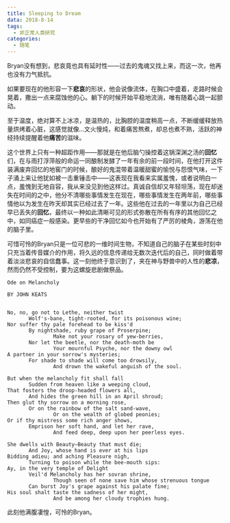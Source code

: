 ```yaml
---
title: Sleeping to Dream
data: 2018-8-14
tags:
  - 非正常人类研究
categories:
  - 随笔
---
```


Bryan没有想到，悲哀竟也具有延时性——过去的鬼魂又找上来，而这一次，他再也没有力气抵抗。

<!--more-->

如果要现在的他形容一下**悲哀**的形状，他会说像流体，在胸口中盛着，走路时候会晃着，撒出一点来腐蚀他的心。躺下的时候开始平稳地流淌，唯有随着心跳一起颤动。

至于温度，绝对算不上冰凉，是温热的，比胸腔的温度稍高一点，不断缓缓释放热量烘烤着心脏，这感觉就像...文火慢炖，和着痛苦熬煮，却总也煮不熟，活跃的神经持续提醒着他**痛苦**的滋味。

这个世界上只有一种超距作用——那就是在他后脑勺操控着这锅深渊之汤的**回忆**们，在与雨打浮萍般的命运一同酿制发酵了一年有余的前一段时间，在他打开这件装满废弃回忆的地窖门的时候，酿好的鬼混带着温暖甜蜜的愉悦与怨恨气味，一下子涌上来让他犹如被一击重锤击中——这表现在我看来实属羞愧，或者说明白一点，羞愧到无地自容，我从来没见到他这样过。真诚自信却又年轻坦荡，现在却迷失在时间的之中，他分不清哪些事情发生在现在，哪些事情发生在两年前，哪些事情他以为发生在昨天却其实已经过去了一年。这些他在过去的一年里以为自己已经早已丢失的**回忆**，最终以一种如此清晰可见的形式弥散在所有有序的其他回忆之中，如同癌症一般感染。更早些的干净回忆如今也开始有了严厉的棱角，游荡在他的脑子里。

可惜可怜的Bryan只是一位可悲的一维时间生物，不知道自己的脑子在某些时刻中只充当着传音媒介的作用，将久远的信息传递给无数次迭代后的自己，同时做着带着淡淡悲哀的自信蠢事。这一刻他终于意识到了，夹在神与野兽中的人性的**悲凉**，然而仍然不受控制，要为这螺旋悲剧做祭品。

```
Ode on Melancholy

BY JOHN KEATS


No, no, go not to Lethe, neither twist 
       Wolf's-bane, tight-rooted, for its poisonous wine; 
Nor suffer thy pale forehead to be kiss'd 
       By nightshade, ruby grape of Proserpine; 
               Make not your rosary of yew-berries, 
       Nor let the beetle, nor the death-moth be 
               Your mournful Psyche, nor the downy owl 
A partner in your sorrow's mysteries; 
       For shade to shade will come too drowsily, 
               And drown the wakeful anguish of the soul. 

But when the melancholy fit shall fall 
       Sudden from heaven like a weeping cloud, 
That fosters the droop-headed flowers all, 
       And hides the green hill in an April shroud; 
Then glut thy sorrow on a morning rose, 
       Or on the rainbow of the salt sand-wave, 
               Or on the wealth of globed peonies; 
Or if thy mistress some rich anger shows, 
       Emprison her soft hand, and let her rave, 
               And feed deep, deep upon her peerless eyes. 

She dwells with Beauty—Beauty that must die; 
       And Joy, whose hand is ever at his lips 
Bidding adieu; and aching Pleasure nigh, 
       Turning to poison while the bee-mouth sips: 
Ay, in the very temple of Delight 
       Veil'd Melancholy has her sovran shrine, 
               Though seen of none save him whose strenuous tongue 
       Can burst Joy's grape against his palate fine; 
His soul shalt taste the sadness of her might, 
               And be among her cloudy trophies hung. 
```

此刻他满腹凄惶，可怜的Bryan。